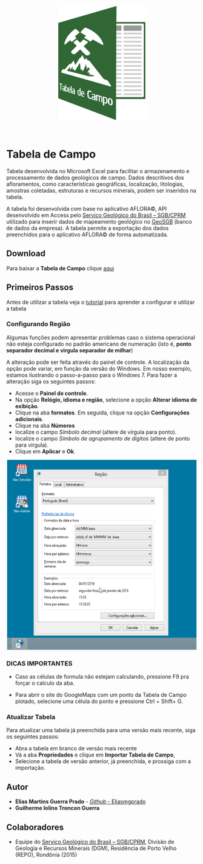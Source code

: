 <p align="center"><img src="logo.png" height="300" width="230"></p>
<br/>

# Tabela de Campo
Tabela desenvolvida no Microsoft Excel para facilitar o armazenamento e processamento de dados geológicos de campo. Dados descritivos dos afloramentos, como características geográficas, localização, litologias, amostras coletadas, estruturas e recursos minerais, podem ser 
inseridos na tabela. 

A tabela foi desenvolvida com base no aplicativo AFLORA&#169;, API desenvolvido em Access pelo [Serviço Geológico do Brasil – SGB/CPRM](http://www.cprm.gov.br) utilizado para inserir dados de mapeamento geológico no [GeoSGB](http://geosgb.cprm.gov.br/) (banco de dados da empresa). A tabela  permite a exportação dos dados preenchidos para o aplicativo AFLORA&#169; de forma automatizada. 

## Download

Para baixar a **Tabela de Campo** clique [aqui](https://github.com/Eliasmgprado/Tabela_de_Campo/archive/master.zip)

## Primeiros Passos

Antes de utilizar a tabela veja o [tutorial](https://github.com/Eliasmgprado/Tabela_de_Campo/raw/master/Guia_Tabela_de_Campo.pdf) para aprender a configurar e utilizar a tabela 

### Configurando Região

Algumas funções podem apresentar problemas caso o sistema operacional não esteja configurado no padrão americano de numeração (isto é, **ponto separador decimal e virgula separador de milhar**)

A alteração pode ser feita através do painel de controle. A localização da opção pode variar, em função da versão do Windows. Em nosso exemplo, estamos ilustrando o passo-a-passo para o Windows 7. Para fazer a alteração siga os seguintes passos: 

* Acesse o **Painel de controle**.
* Na opção **Relógio, idioma e região**, selecione a opção **Alterar idioma de exibição**.
* Clique na aba **formatos**. Em seguida, clique na opção **Configurações adicionais**.
* Clique na aba **Números**
* localize o campo *Símbolo decimal* (altere de vírgula para ponto).
* localize o campo *Símbolo de agrupamento de dígitos* (altere de ponto para vírgula).
* Clique em **Aplicar** e **Ok**.
<p align="center"><img src="images/decimal_change.gif" height="500" width="500"></p>


### DICAS IMPORTANTES


* Caso as células de formula não estejam calculando, pressione F9 pra forçar o calculo da aba.

* Para abrir o site do GoogleMaps com um ponto da Tabela de Campo plotado, selecione uma célula do ponto e pressione Ctrl + Shift+ G.

### Atualizar Tabela
Para atualizar uma tabela já preenchida para uma versão mais recente, siga os seguintes passos:
 * Abra a tabela em branco de versão mais recente
 * Vá a aba **Propriedades** e clique em **Importar Tabela de Campo**, 
 * Selecione a tabela de versão anterior, já preenchida, e prossiga com a importação.

## Autor

* **Elias Martins Guerra Prado** - [*Github* - Eliasmgprado](https://github.com/Eliasmgprado)
* **Guilherme Iolino Troncon Guerra**

## Colaboradores
* Equipe do [Serviço Geológico do Brasil – SGB/CPRM](http://www.cprm.gov.br), Divisão de Geologia e Recursos Minerais (DGM), Residência de Porto Velho (REPO), Rondônia (2015)

